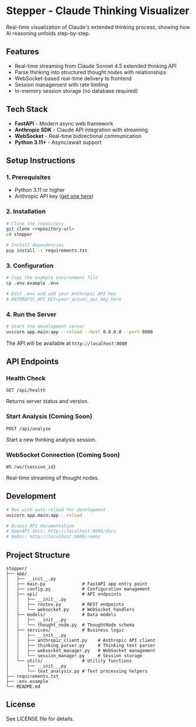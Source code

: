 # Stepper - Claude Thinking Visualizer

Real-time visualization of Claude's extended thinking process, showing how AI reasoning unfolds step-by-step.

## Features

- Real-time streaming from Claude Sonnet 4.5 extended thinking API
- Parse thinking into structured thought nodes with relationships
- WebSocket-based real-time delivery to frontend
- Session management with rate limiting
- In-memory session storage (no database required)

## Tech Stack

- **FastAPI** - Modern async web framework
- **Anthropic SDK** - Claude API integration with streaming
- **WebSocket** - Real-time bidirectional communication
- **Python 3.11+** - Async/await support

## Setup Instructions

### 1. Prerequisites

- Python 3.11 or higher
- Anthropic API key ([get one here](https://console.anthropic.com/))

### 2. Installation

```bash
# Clone the repository
git clone <repository-url>
cd stepper

# Install dependencies
pip install -r requirements.txt
```

### 3. Configuration

```bash
# Copy the example environment file
cp .env.example .env

# Edit .env and add your Anthropic API key
# ANTHROPIC_API_KEY=your_actual_api_key_here
```

### 4. Run the Server

```bash
# Start the development server
uvicorn app.main:app --reload --host 0.0.0.0 --port 8000
```

The API will be available at `http://localhost:8000`

## API Endpoints

### Health Check
```
GET /api/health
```
Returns server status and version.

### Start Analysis (Coming Soon)
```
POST /api/analyze
```
Start a new thinking analysis session.

### WebSocket Connection (Coming Soon)
```
WS /ws/{session_id}
```
Real-time streaming of thought nodes.

## Development

```bash
# Run with auto-reload for development
uvicorn app.main:app --reload

# Access API documentation
# OpenAPI docs: http://localhost:8000/docs
# ReDoc: http://localhost:8000/redoc
```

## Project Structure

```
stepper/
├── app/
│   ├── __init__.py
│   ├── main.py              # FastAPI app entry point
│   ├── config.py            # Configuration management
│   ├── api/                 # API endpoints
│   │   ├── __init__.py
│   │   ├── routes.py        # REST endpoints
│   │   └── websocket.py     # WebSocket handlers
│   ├── models/              # Data models
│   │   ├── __init__.py
│   │   └── thought_node.py  # ThoughtNode schema
│   ├── services/            # Business logic
│   │   ├── __init__.py
│   │   ├── anthropic_client.py    # Anthropic API client
│   │   ├── thinking_parser.py     # Thinking text parser
│   │   ├── websocket_manager.py   # WebSocket management
│   │   └── session_manager.py     # Session storage
│   └── utils/               # Utility functions
│       ├── __init__.py
│       └── text_analysis.py # Text processing helpers
├── requirements.txt
├── .env.example
└── README.md
```

## License

See LICENSE file for details.
